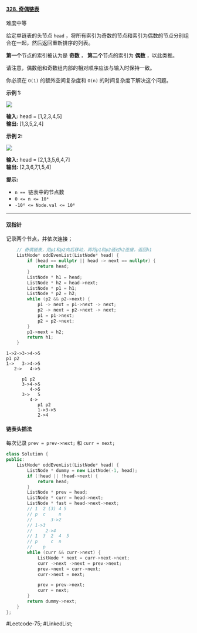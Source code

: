 #### [328. 奇偶链表](https://leetcode.cn/problems/odd-even-linked-list/)

难度中等

给定单链表的头节点 `head` ，将所有索引为奇数的节点和索引为偶数的节点分别组合在一起，然后返回重新排序的列表。

**第一个**节点的索引被认为是 **奇数** ， **第二个**节点的索引为 **偶数** ，以此类推。

请注意，偶数组和奇数组内部的相对顺序应该与输入时保持一致。

你必须在 `O(1)` 的额外空间复杂度和 `O(n)` 的时间复杂度下解决这个问题。

**示例 1:**

![](https://assets.leetcode.com/uploads/2021/03/10/oddeven-linked-list.jpg)

**输入:** head = [1,2,3,4,5]  
**输出:** [1,3,5,2,4]

**示例 2:**

![](https://assets.leetcode.com/uploads/2021/03/10/oddeven2-linked-list.jpg)

**输入:** head = [2,1,3,5,6,4,7]  
**输出:** [2,3,6,7,1,5,4]

**提示:**

-   `n ==`  链表中的节点数
-   `0 <= n <= 10⁴`
-   `-10⁶ <= Node.val <= 10⁶`
---- ----
#### 双指针
记录两个节点，并依次连接；
```cpp
    // 奇偶链表，用p1和p2向后移动，再将p1和p2通过h2连接，返回h1
    ListNode* oddEvenList(ListNode* head) {
        if (head == nullptr || head -> next == nullptr) {
            return head;
        }
        ListNode * h1 = head;
        ListNode * h2 = head->next;
        ListNode * p1 = h1;
        ListNode * p2 = h2;
        while (p2 && p2->next) {
            p1 -> next = p1->next -> next;
            p2 -> next = p2->next -> next;
            p1 = p1->next;
            p2 = p2->next;
        }
        p1->next = h2;
        return h1;
    }
```

```
1->2->3->4->5
p1 p2
1->   3->4->5
   2->   4->5

      p1 p2
      3->4->5
         4->5
      3->   5
         4-> 
            p1 p2
            1->3->5
            2->4
```
#### 链表头插法
每次记录 `prev = prev->next;` 和 `curr = next;`

```cpp
class Solution {
public:
    ListNode* oddEvenList(ListNode* head) {
        ListNode * dummy = new ListNode(-1, head);
        if (!head || !head->next) {
            return head;
        } 
        ListNode * prev = head;
        ListNode * curr = head->next;
        ListNode * fast = head->next->next;
        // 1  2 (3) 4 5  
        // p  c     n
        //       3->2
        // 1->3
        //     2->4
        // 1  3  2  4  5
        // p     c  n
        //    p 
        while (curr && curr->next) {
            ListNode * next = curr->next->next;
            curr ->next ->next = prev->next;
            prev->next = curr->next;
            curr->next = next;

            prev = prev->next;
            curr = next;
        }
        return dummy->next;
    }
};
```
#Leetcode-75; #LinkedList;